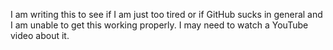 I am writing this to see if I am just too tired or if GitHub sucks in general and I am unable to get this working properly. I may need to watch a YouTube video about it.
